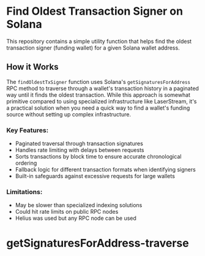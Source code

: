 # Find Oldest Transaction Signer on Solana

This repository contains a simple utility function that helps find the oldest transaction signer (funding wallet) for a given Solana wallet address.

## How it Works

The `findOldestTxSigner` function uses Solana's `getSignaturesForAddress` RPC method to traverse through a wallet's transaction history in a paginated way until it finds the oldest transaction. While this approach is somewhat primitive compared to using specialized infrastructure like LaserStream, it's a practical solution when you need a quick way to find a wallet's funding source without setting up complex infrastructure.

### Key Features:

- Paginated traversal through transaction signatures
- Handles rate limiting with delays between requests
- Sorts transactions by block time to ensure accurate chronological ordering
- Fallback logic for different transaction formats when identifying signers
- Built-in safeguards against excessive requests for large wallets

### Limitations:

- May be slower than specialized indexing solutions
- Could hit rate limits on public RPC nodes
- Helius was used but any RPC node can be used
# getSignaturesForAddress-traverse

